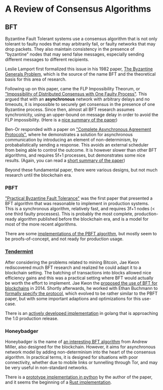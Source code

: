 # A Review of Consensus Algorithms


## BFT

Byzantine Fault Tolerant systems use a consensus algorithm
that is not only tolerant to faulty nodes that may arbitrarily
fail, or faulty networks that may drop packets. They also
maintain consistency in the presence of "byzantine" nodes that
may send false messages, especially sending different messages
to different recipients.

Leslie Lamport first formalized this issue in his 1982 paper,
[The Byzantine Generals Problem]({{book.root}}/consensus/the-byzantine-generals-problem82.pdf), which is the source of
the name BFT and the theoretical basis for this area of
research.

Following up on this paper, came the FLP Impossibility Theorum,
or ["Impossibility of Distributed Consensus with One Faulty Process"]({{book.root}}/consensus/flp85.pdf). This argued that with an
**asynchronous** network with arbitrary delays and no timeouts,
it is impossible to securely get consensus in the presence of
one Byzantine process. Since then, almost all BFT research
assumes synchronicity, using an upper-bound on message delay
in order to avoid the FLP impossibility.
(Here is a [nice summary of the paper](http://the-paper-trail.org/blog/a-brief-tour-of-flp-impossibility/))

Ben-Or responded with a paper on ["Complete Asynchronous Agreement Protocols"]({{book.root}}/consensus/free-choice83.pdf), where he
demonstrates a solution for asynchronous communication by
introducing an element of non-determinism, by probabalistically
sending a response. This avoids an external scheduler from being
able to control the outcome. It is however slower than other
BFT algorithms, and requires 5f+1 processes, but demonstrates
some nice results. (Again, you can read a
[short summary of the paper](https://brooker.co.za/blog/2014/01/12/ben-or.html))

Beyond these fundamental paper, there were various designs,
but not much research until the blockchain era.

### PBFT

["Practical Byzantine Fault Tolerance"]({{book.root}}/consensus/pbft99.pdf)
was the first paper that presented a BFT algorithm that was
reasonable to implement in production systems. This is a
synchronous algorithm, relatively fast, and requires
3f+1 nodes (< one third faulty processes). This is probably
the most complete, production-ready algorithm published before
the blockchain era, and is a model for most of the more
recent algorithms.

There are some [implementations of the PBFT algorithm](https://github.com/luckydonald/pbft),
but mostly seem to be proofs-of-concept, and not ready
for production usage.

### [Tendermint](https://tendermint.com)

After considering the problems related to mining Bitcoin,
Jae Kwon rediscovered much BFT research and realized he could
adapt it to a blockchain setting. The batching of transactions
into blocks allowed nice efficiency gains and this was a
practical setting where BFT would actually be worth the effort
to implement. Jae Kwon the [proposed the use of BFT for blockchains]({{book.root}}/consensus/tendermint-kwon14.pdf) in 2014.
Shortly afterwards, he worked with Ethan Buchmann to
[formally specify the protocol]({{book.root}}/consensus/tendermint-buchmann16.pdf),
which evolved to be rather similar to
the PBFT paper, but with some important adaptions and
optimizations for this use-case.

There is an [actively developed implementation](https://github.com/tendermint/tendermint/)
in golang that is approaching the 1.0 production release.

### Honeybadger

Honeybadger is the name of [an interesting BFT algorithm]({{book.root}}/consensus/honeybadger16.pdf)
from Andrew Miller, also designed for the blockchain.
However, it aims for asynchronous network model
by adding non-determinism into the heart of the consensus
algorithm. In practical terms, it is designed for situations
with poor connectivity, whether due to mobile links or
tunnelling through Tor, and may be very useful in non-standard networks.

There is a [prototype implementation in python](https://github.com/amiller/HoneyBadgerBFT) by the author of the paper,
and it seems the beginning of a
[Rust implementation](https://github.com/rphmeier/honeybadger).
